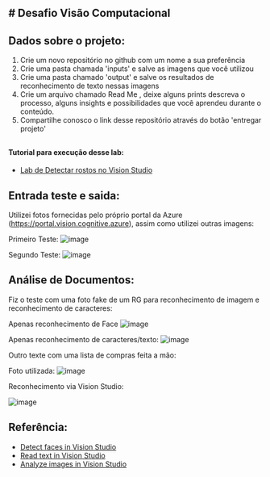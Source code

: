 ## # Desafio Visão Computacional 

## Dados sobre o projeto:

1. Crie um novo repositório no github com um nome a sua preferência
2. Crie uma pasta chamada 'inputs' e salve as imagens que você utilizou
3. Crie uma pasta chamado 'output' e salve os resultados de reconhecimento de texto nessas imagens
4. Crie um arquivo chamado Read Me , deixe alguns prints descreva o processo, alguns insights e possibilidades que você aprendeu durante o conteúdo.
5. Compartilhe conosco o link desse repositório através do botão 'entregar projeto'



##
#### Tutorial para execução desse lab: 
- [Lab de Detectar rostos no Vision Studio ](https://microsoftlearning.github.io/mslearn-ai-fundamentals/Instructions/Labs/04-face.html)

## Entrada teste e saida:
   
   Utilizei fotos fornecidas pelo próprio portal da Azure 
(https://portal.vision.cognitive.azure), assim como utilizei outras imagens:

Primeiro Teste:
  ![image](https://github.com/littlegirl777/Dio-Microsoft-IA-900/assets/156604824/2e0ccd1c-d603-4cb0-9f95-09403cbb2934)

Segundo Teste:
![image](https://github.com/littlegirl777/Dio-Microsoft-IA-900/assets/156604824/45d299f9-71ae-4ba4-a1e7-59f888de18f0)



## Análise de Documentos:

Fiz o teste com uma foto fake de um RG para reconhecimento de imagem e reconhecimento de caracteres:

Apenas reconhecimento de Face
![image](https://github.com/littlegirl777/Dio-Microsoft-IA-900/assets/156604824/51c0d203-e344-4812-a91e-57fb1ee12573)

Apenas reconhecimento de caracteres/texto: 
![image](https://github.com/littlegirl777/Dio-Microsoft-IA-900/assets/156604824/25c71c59-2c3d-4178-83a6-f1d46ccabca9)


Outro texte com uma lista de compras feita a mão:

Foto utilizada: 
![image](https://github.com/littlegirl777/Dio-Microsoft-IA-900/assets/156604824/0b11807f-ebcd-49e6-bc18-1b589e9c275c)


Reconhecimento via Vision Studio:

![image](https://github.com/littlegirl777/Dio-Microsoft-IA-900/assets/156604824/db4b5ab9-c729-4d5e-a13f-596d7d9a83da)




## Referência:

 - [Detect faces in Vision Studio](https://microsoftlearning.github.io/mslearn-ai-fundamentals/Instructions/Labs/04-face.html)
 - [Read text in Vision Studio](https://microsoftlearning.github.io/mslearn-ai-fundamentals/Instructions/Labs/05-ocr.html)
 - [Analyze images in Vision Studio](https://microsoftlearning.github.io/mslearn-ai-fundamentals/Instructions/Labs/03-image-analysis.html)
